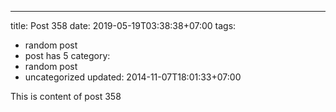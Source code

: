 ---
title: Post 358
date: 2019-05-19T03:38:38+07:00
tags:
  - random post
  - post has 5
category:
  - random post
  - uncategorized
updated: 2014-11-07T18:01:33+07:00

This is content of post 358